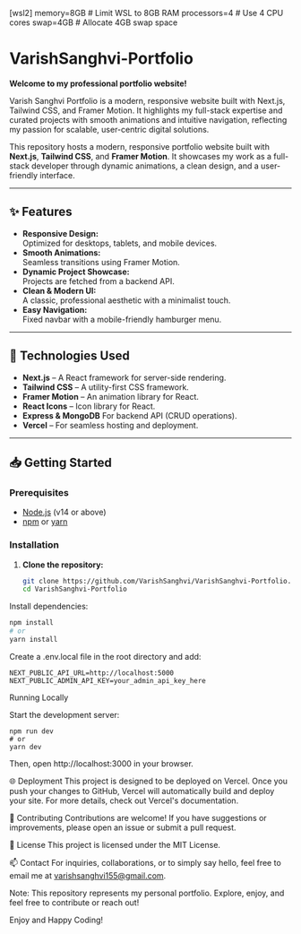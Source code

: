 [wsl2]
memory=8GB  # Limit WSL to 8GB RAM
processors=4  # Use 4 CPU cores
swap=4GB  # Allocate 4GB swap space
# VarishSanghvi-Portfolio

**Welcome to my professional portfolio website!**

Varish Sanghvi Portfolio is a modern, responsive website built with Next.js, Tailwind CSS, and Framer Motion. It highlights my full-stack expertise and curated projects with smooth animations and intuitive navigation, reflecting my passion for scalable, user-centric digital solutions.


This repository hosts a modern, responsive portfolio website built with **Next.js**, **Tailwind CSS**, and **Framer Motion**. It showcases my work as a full-stack developer through dynamic animations, a clean design, and a user-friendly interface.

---

## ✨ Features

- **Responsive Design:**  
  Optimized for desktops, tablets, and mobile devices.
- **Smooth Animations:**  
  Seamless transitions using Framer Motion.
- **Dynamic Project Showcase:**  
  Projects are fetched from a backend API.
- **Clean & Modern UI:**  
  A classic, professional aesthetic with a minimalist touch.
- **Easy Navigation:**  
  Fixed navbar with a mobile-friendly hamburger menu.

---

## 🚀 Technologies Used

- **Next.js** – A React framework for server-side rendering.
- **Tailwind CSS** – A utility-first CSS framework.
- **Framer Motion** – An animation library for React.
- **React Icons** – Icon library for React.
- **Express & MongoDB** For backend API (CRUD operations).
- **Vercel** – For seamless hosting and deployment.

---

## 📥 Getting Started

### Prerequisites

- [Node.js](https://nodejs.org/) (v14 or above)
- [npm](https://www.npmjs.com/) or [yarn](https://yarnpkg.com/)

### Installation

1. **Clone the repository:**
   ```bash
   git clone https://github.com/VarishSanghvi/VarishSanghvi-Portfolio.git
   cd VarishSanghvi-Portfolio

Install dependencies:
```bash
npm install
# or
yarn install
```

Create a .env.local file in the root directory and add:
```
NEXT_PUBLIC_API_URL=http://localhost:5000
NEXT_PUBLIC_ADMIN_API_KEY=your_admin_api_key_here
```

Running Locally

Start the development server:
```
npm run dev
# or
yarn dev
```
Then, open http://localhost:3000 in your browser.

🌐 Deployment
This project is designed to be deployed on Vercel. Once you push your changes to GitHub, Vercel will automatically build and deploy your site.
For more details, check out Vercel's documentation.

🤝 Contributing
Contributions are welcome! If you have suggestions or improvements, please open an issue or submit a pull request.

📄 License
This project is licensed under the MIT License.

📫 Contact
For inquiries, collaborations, or to simply say hello, feel free to email me at varishsanghvi155@gmail.com.

Note: This repository represents my personal portfolio. Explore, enjoy, and feel free to contribute or reach out!

Enjoy and Happy Coding!

